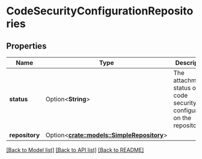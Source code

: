 # CodeSecurityConfigurationRepositories

## Properties

Name | Type | Description | Notes
------------ | ------------- | ------------- | -------------
**status** | Option<**String**> | The attachment status of the code security configuration on the repository. | [optional]
**repository** | Option<[**crate::models::SimpleRepository**](simple-repository.md)> |  | [optional]

[[Back to Model list]](../README.md#documentation-for-models) [[Back to API list]](../README.md#documentation-for-api-endpoints) [[Back to README]](../README.md)


